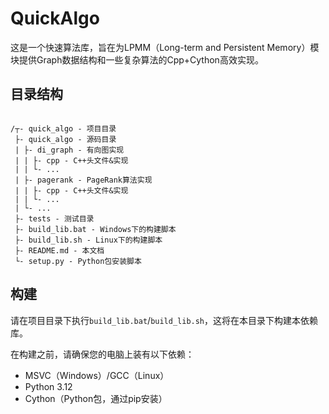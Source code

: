 # QuickAlgo
这是一个快速算法库，旨在为LPMM（Long-term and Persistent Memory）模块提供Graph数据结构和一些复杂算法的Cpp+Cython高效实现。

## 目录结构

```text

/┬- quick_algo - 项目目录  
 ├- quick_algo - 源码目录
 | ├- di_graph - 有向图实现
 | | ├- cpp - C++头文件&实现
 | | └- ...
 | ├- pagerank - PageRank算法实现
 | | ├- cpp - C++头文件&实现
 | | └- ...
 | └- ...
 ├- tests - 测试目录
 ├- build_lib.bat - Windows下的构建脚本
 ├- build_lib.sh - Linux下的构建脚本
 ├- README.md - 本文档
 └- setup.py - Python包安装脚本
```


## 构建
请在项目目录下执行`build_lib.bat`/`build_lib.sh`，这将在本目录下构建本依赖库。

在构建之前，请确保您的电脑上装有以下依赖：

- MSVC（Windows）/GCC（Linux）
- Python 3.12
- Cython（Python包，通过pip安装）